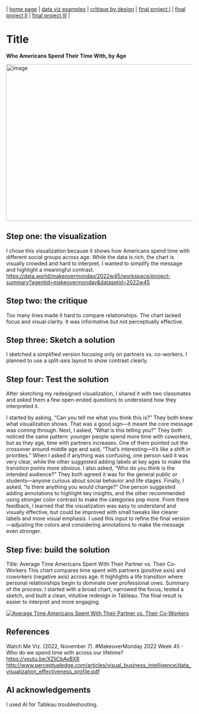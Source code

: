 | [home page](https://cmustudent.github.io/tswd-portfolio-templates/) | [data viz examples](dataviz-examples) | [critique by design](critique-by-design) | [final project I](final-project-part-one) | [final project II](final-project-part-two) | [final project III](final-project-part-three) |

# Title
**Who Americans Spend Their Time With, by Age**

<img width="550" height="423" alt="image" src="https://github.com/user-attachments/assets/029e89de-edc4-4f85-bdd2-61d3ea3c2b50" />

## Step one: the visualization

I chose this visualization because it shows how Americans spend time with different social groups across age. While the data is rich, the chart is visually crowded and hard to interpret. I wanted to simplify the message and highlight a meaningful contrast.
https://data.world/makeovermonday/2022w45/workspace/project-summary?agentid=makeovermonday&datasetid=2022w45


## Step two: the critique
Too many lines made it hard to compare relationships.
The chart lacked focus and visual clarity.
It was informative but not perceptually effective.

## Step three: Sketch a solution
I sketched a simplified version focusing only on partners vs. co-workers. I planned to use a split-axis layout to show contrast clearly.

## Step four: Test the solution

After sketching my redesigned visualization, I shared it with two classmates and asked them a few open-ended questions to understand how they interpreted it.

I started by asking, “Can you tell me what you think this is?”
They both knew what visualization shows. That was a good sign—it meant the core message was coming through. Next, I asked, “What is this telling you?” They both noticed the same pattern: younger people spend more time with coworkers, but as they age, time with partners increases. One of them pointed out the crossover around middle age and said, “That’s interesting—it’s like a shift in priorities.” When I asked if anything was confusing, one person said it was very clear, while the other suggested adding labels at key ages to make the transition points more obvious. I also asked, “Who do you think is the intended audience?” They both agreed it was for the general public or students—anyone curious about social behavior and life stages. Finally, I asked, “Is there anything you would change?” One person suggested adding annotations to highlight key insights, and the other recommended using stronger color contrast to make the categories pop more. From there feedback, I learned that the visualization was easy to understand and visually effective, but could be improved with small tweaks like clearer labels and more visual emphasis. I used this input to refine the final version—adjusting the colors and considering annotations to make the message even stronger.


## Step five: build the solution

Title: Average Time Americans Spent With Their Partner vs. Their Co-Workers
This chart compares time spent with partners (positive axis) and coworkers (negative axis) across age. It highlights a life transition where personal relationships begin to dominate over professional ones.
Summary of the process:
I started with a broad chart, narrowed the focus, tested a sketch, and built a clean, intuitive redesign in Tableau. The final result is easier to interpret and more engaging.

<div class='tableauPlaceholder' id='viz1758199094659' style='position: relative'><noscript><a href='#'><img alt='Average Time Americans Spent With Their Partner vs. Their Co-Workers ' src='https:&#47;&#47;public.tableau.com&#47;static&#47;images&#47;As&#47;Assignmentweek4_17581984616130&#47;Redesign&#47;1_rss.png' style='border: none' /></a></noscript><object class='tableauViz'  style='display:none;'><param name='host_url' value='https%3A%2F%2Fpublic.tableau.com%2F' /> <param name='embed_code_version' value='3' /> <param name='site_root' value='' /><param name='name' value='Assignmentweek4_17581984616130&#47;Redesign' /><param name='tabs' value='no' /><param name='toolbar' value='yes' /><param name='static_image' value='https:&#47;&#47;public.tableau.com&#47;static&#47;images&#47;As&#47;Assignmentweek4_17581984616130&#47;Redesign&#47;1.png' /> <param name='animate_transition' value='yes' /><param name='display_static_image' value='yes' /><param name='display_spinner' value='yes' /><param name='display_overlay' value='yes' /><param name='display_count' value='yes' /><param name='language' value='en-US' /><param name='filter' value='publish=yes' /></object></div>                <script type='text/javascript'>                    
  var divElement = document.getElementById('viz1758199094659');                    
  var vizElement = divElement.getElementsByTagName('object')[0];                    vizElement.style.width='100%';vizElement.style.height=(divElement.offsetWidth*0.75)+'px';                    
  var scriptElement = document.createElement('script');                    
  scriptElement.src = 'https://public.tableau.com/javascripts/api/viz_v1.js';                    vizElement.parentNode.insertBefore(scriptElement, vizElement);                
</script>

## References
Watch Me Viz. (2022, November 7). #MakeoverMonday 2022 Week 45 - Who do we spend time with across our lifetime? https://youtu.be/XZliCbAyBX8
http://www.perceptualedge.com/articles/visual_business_intelligence/data_visualization_effectiveness_profile.pdf

## AI acknowledgements
I used AI for Tableau troubleshooting.
